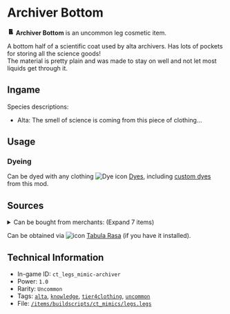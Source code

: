 # Archiver Bottom

<img src="https://raw.githubusercontent.com/Ceterai/Enternia/main/items/armors/alta/tier6/ceterai/legwear/icon.png" alt="Archiver Bottom icon" loading="lazy" width="auto" height="16px"/> **Archiver Bottom** is an uncommon leg cosmetic item.

A bottom half of a scientific coat used by alta archivers. Has lots of pockets for storing all the science goods!  
The material is pretty plain and was made to stay on well and not let most liquids get through it.

## Ingame

Species descriptions:

- Alta: The smell of science is coming from this piece of clothing...

## Usage

### Dyeing

Can be dyed with any clothing <img src="https://starbounder.org/mediawiki/images/c/cf/Dye_Remover.png" alt="Dye icon" width="8" height="12"/> [Dyes](https://starbounder.org/Dye), including [custom dyes](https://ceterai.github.io/MyEnternia/Wiki/Dyes) from this mod.

## Sources

<details markdown="1"><summary>Can be bought from merchants: (Expand 7 items)</summary>

- [A.R.C.O. Archiver](https://ceterai.github.io/MyEnternia/Wiki/A.R.C.O.Archiver)
- [Alta Lab Archiver](https://ceterai.github.io/MyEnternia/Wiki/AltaLabArchiver)
- [Ceterai Archiver](https://ceterai.github.io/MyEnternia/Wiki/CeteraiArchiver)
- [EDS Archiver](https://ceterai.github.io/MyEnternia/Wiki/EDSArchiver)
- [Ghearun Archiver](https://ceterai.github.io/MyEnternia/Wiki/GhearunArchiver)
- [Hevika Archiver](https://ceterai.github.io/MyEnternia/Wiki/HevikaArchiver)
- [Neiteru Archiver](https://ceterai.github.io/MyEnternia/Wiki/NeiteruArchiver)

</details>

Can be obtained via <img src="https://steamuserimages-a.akamaihd.net/ugc/263843960696222713/3EC9A7C005541F7D577EBCB8C5736B4EFC9973D6/" alt="icon" width="8" height="12"/> [Tabula Rasa](https://community.playstarbound.com/resources/the-tabula-rasa.3222/) (if you have it installed).

## Technical Information

- In-game ID: `ct_legs_mimic-archiver`
- Power: `1.0`
- Rarity: `Uncommon`
- Tags: [`alta`](https://ceterai.github.io/MyEnternia/Wiki/Tags/Alta), [`knowledge`](https://ceterai.github.io/MyEnternia/Wiki/Tags/Knowledge), [`tier4clothing`](https://ceterai.github.io/MyEnternia/Wiki/Tags/Tier4Clothing), [`uncommon`](https://ceterai.github.io/MyEnternia/Wiki/Tags/Uncommon)
- File: [`/items/buildscripts/ct_mimics/legs.legs`](https://github.com/Ceterai/Enternia/blob/main/items/buildscripts/ct_mimics/legs.legs)
